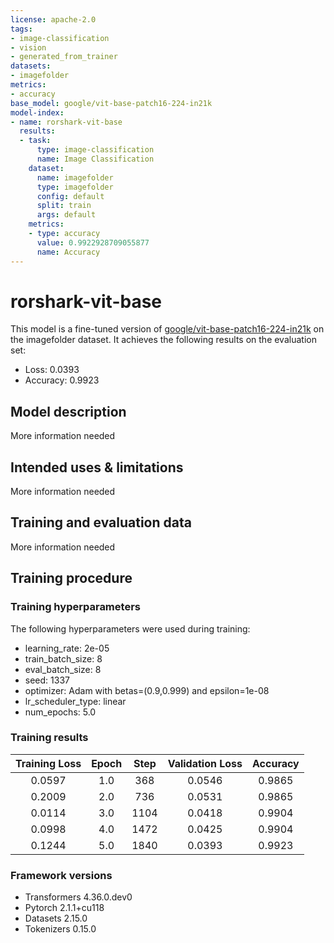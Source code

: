 ```yaml
---
license: apache-2.0
tags:
- image-classification
- vision
- generated_from_trainer
datasets:
- imagefolder
metrics:
- accuracy
base_model: google/vit-base-patch16-224-in21k
model-index:
- name: rorshark-vit-base
  results:
  - task:
      type: image-classification
      name: Image Classification
    dataset:
      name: imagefolder
      type: imagefolder
      config: default
      split: train
      args: default
    metrics:
    - type: accuracy
      value: 0.9922928709055877
      name: Accuracy
---
```


<!-- This model card has been generated automatically according to the information the Trainer had access to. You
should probably proofread and complete it, then remove this comment. -->

# rorshark-vit-base

This model is a fine-tuned version of [google/vit-base-patch16-224-in21k](https://huggingface.co/google/vit-base-patch16-224-in21k) on the imagefolder dataset.
It achieves the following results on the evaluation set:
- Loss: 0.0393
- Accuracy: 0.9923

## Model description

More information needed

## Intended uses & limitations

More information needed

## Training and evaluation data

More information needed

## Training procedure

### Training hyperparameters

The following hyperparameters were used during training:
- learning_rate: 2e-05
- train_batch_size: 8
- eval_batch_size: 8
- seed: 1337
- optimizer: Adam with betas=(0.9,0.999) and epsilon=1e-08
- lr_scheduler_type: linear
- num_epochs: 5.0

### Training results

| Training Loss | Epoch | Step | Validation Loss | Accuracy |
|:-------------:|:-----:|:----:|:---------------:|:--------:|
| 0.0597        | 1.0   | 368  | 0.0546          | 0.9865   |
| 0.2009        | 2.0   | 736  | 0.0531          | 0.9865   |
| 0.0114        | 3.0   | 1104 | 0.0418          | 0.9904   |
| 0.0998        | 4.0   | 1472 | 0.0425          | 0.9904   |
| 0.1244        | 5.0   | 1840 | 0.0393          | 0.9923   |


### Framework versions

- Transformers 4.36.0.dev0
- Pytorch 2.1.1+cu118
- Datasets 2.15.0
- Tokenizers 0.15.0
